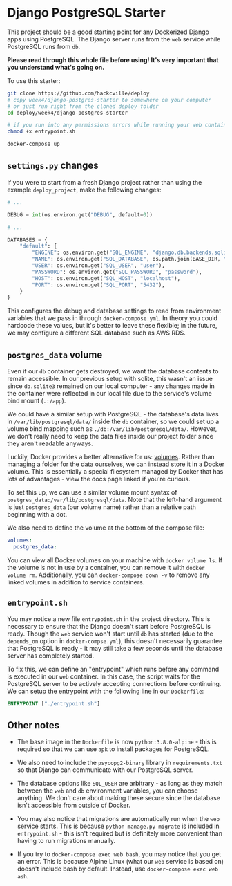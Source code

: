 # Django PostgreSQL Starter

This project should be a good starting point for any Dockerized Django apps using PostgreSQL. The Django server runs from the `web` service while PostgreSQL runs from `db`.

**Please read through this whole file before using! It's very important that you understand what's going on.**

To use this starter:

```bash
git clone https://github.com/hackcville/deploy
# copy week4/django-postgres-starter to somewhere on your computer
# or just run right from the cloned deploy folder
cd deploy/week4/django-postgres-starter

# if you run into any permissions errors while running your web container, try this first:
chmod +x entrypoint.sh

docker-compose up
```

## `settings.py` changes

If you were to start from a fresh Django project rather than using the example `deploy_project`, make the following changes:

```python
# ...

DEBUG = int(os.environ.get("DEBUG", default=0))

# ...

DATABASES = {
    "default": {
        "ENGINE": os.environ.get("SQL_ENGINE", "django.db.backends.sqlite3"),
        "NAME": os.environ.get("SQL_DATABASE", os.path.join(BASE_DIR, "db.sqlite3")),
        "USER": os.environ.get("SQL_USER", "user"),
        "PASSWORD": os.environ.get("SQL_PASSWORD", "password"),
        "HOST": os.environ.get("SQL_HOST", "localhost"),
        "PORT": os.environ.get("SQL_PORT", "5432"),
    }
}
```

This configures the debug and database settings to read from environment variables that we pass in through `docker-compose.yml`. In theory you could hardcode these values, but it's better to leave these flexible; in the future, we may configure a different SQL database such as AWS RDS.

## `postgres_data` volume

Even if our `db` container gets destroyed, we want the database contents to remain accessible. In our previous setup with sqlite, this wasn't an issue since `db.sqlite3` remained on our local computer - any changes made in the container were reflected in our local file due to the service's volume bind mount (`.:/app`).

We could have a similar setup with PostgreSQL - the database's data lives in `/var/lib/postgresql/data/` inside the `db` container, so we could set up a volume bind mapping such as `./db:/var/lib/postgresql/data/`. However, we don't really need to keep the data files inside our project folder since they aren't readable anyways.

Luckily, Docker provides a better alternative for us: [volumes](https://docs.docker.com/storage/volumes/). Rather than managing a folder for the data ourselves, we can instead store it in a Docker volume. This is essentially a special filesystem managed by Docker that has lots of advantages - view the docs page linked if you're curious.

To set this up, we can use a similar volume mount syntax of `postgres_data:/var/lib/postgresql/data`. Note that the left-hand argument is just `postgres_data` (our volume name) rather than a relative path beginning with a dot.

We also need to define the volume at the bottom of the compose file:

```yml
volumes:
  postgres_data:
```

You can view all Docker volumes on your machine with `docker volume ls`. If the volume is not in use by a container, you can remove it with `docker volume rm`. Additionally, you can `docker-compose down -v` to remove any linked volumes in addition to service containers.

## `entrypoint.sh`

You may notice a new file `entrypoint.sh` in the project directory. This is necessary to ensure that the Django doesn't start before PostgreSQL is ready. Though the `web` service won't start until `db` has started (due to the `depends_on` option in `docker-compse.yml`), this doesn't necessarily guarantee that PostgreSQL is ready - it may still take a few seconds until the database server has completely started.

To fix this, we can define an "entrypoint" which runs before any command is executed in our `web` container. In this case, the script waits for the PostgreSQL server to be actively accepting connections before continuing. We can setup the entrypoint with the following line in our `Dockerfile`:

```dockerfile
ENTRYPOINT ["./entrypoint.sh"]
```

## Other notes

- The base image in the `Dockerfile` is now `python:3.8.0-alpine` - this is required so that we can use `apk` to install packages for PostgreSQL.

- We also need to include the `psycopg2-binary` library in `requirements.txt` so that Django can communicate with our PostgreSQL server.

- The database options like `SQL_USER` are arbitrary - as long as they match between the `web` and `db` environment variables, you can choose anything. We don't care about making these secure since the database isn't accessible from outside of Docker.

- You may also notice that migrations are automatically run when the `web` service starts. This is because `python manage.py migrate` is included in `entrypoint.sh` - this isn't required but is definitely more convenient than having to run migrations manually.

- If you try to `docker-compose exec web bash`, you may notice that you get an error. This is because Alpine Linux (what our `web` service is based on) doesn't include bash by default. Instead, use `docker-compose exec web ash`.

